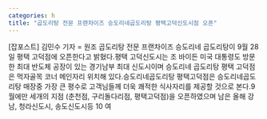 ```yaml
---
categories: h
title: "곱도리탕 전문 프랜차이즈 승도리네곱도리탕 평택고덕신도시점 오픈"
---
```

[잡포스트] 김민수 기자 = 원조 곱도리탕 전문 프랜차이즈 승도리네 곱도리탕이 9월 28일 평택 고덕점에 오픈한다고 밝혔다.평택 고덕신도시는 조 바이든 미국 대통령도 방문한 최대 반도체 공장이 있는 경기남부 최대 신도시이며 승도리네 곱도리탕 평택 고덕점은 먹자골목 코너 메인자리 위치해 있다.승도리네곱도리탕 평택고덕점은 승도리네곱도리탕 매장중 가장 큰 평수로 고객님들께 더욱 쾌적한 식사자리를 제공할 것으로 본다.9월에만 세개의 지점 (춘천점, 구리돌다리점, 평택고덕점)을 오픈하였으며 남은 올해 강남, 청라신도시, 송도신도시등 10 여